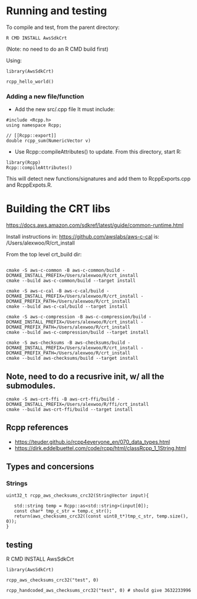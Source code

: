 # Running and testing

To compile and test, from the parent directory:
```
R CMD INSTALL AwsSdkCrt
```
(Note: no need to do an R CMD build first)

Using:
```
library(AwsSdkCrt)

rcpp_hello_world()
```

### Adding a new file/function
* Add the new src/<name>.cpp file
It must include:
```
#include <Rcpp.h>
using namespace Rcpp;

// [[Rcpp::export]]
double rcpp_sum(NumericVector v)
```

* Use Rcpp::compileAttributes() to update.
From this directory, start R:
```
library(Rcpp)
Rcpp::compileAttributes()
```
This will detect new functions/signatures and add them to RcppExports.cpp and RcppExpots.R.


# Building the CRT libs

https://docs.aws.amazon.com/sdkref/latest/guide/common-runtime.html

Install instructions in: https://github.com/awslabs/aws-c-cal
<install-path> is:  
/Users/alexwoo/R/crt_install

From the top level crt_build dir:

```

cmake -S aws-c-common -B aws-c-common/build -DCMAKE_INSTALL_PREFIX=/Users/alexwoo/R/crt_install
cmake --build aws-c-common/build --target install

cmake -S aws-c-cal -B aws-c-cal/build -DCMAKE_INSTALL_PREFIX=/Users/alexwoo/R/crt_install -DCMAKE_PREFIX_PATH=/Users/alexwoo/R/crt_install
cmake --build aws-c-cal/build --target install

cmake -S aws-c-compression -B aws-c-compression/build -DCMAKE_INSTALL_PREFIX=/Users/alexwoo/R/crt_install -DCMAKE_PREFIX_PATH=/Users/alexwoo/R/crt_install
cmake --build aws-c-compression/build --target install

cmake -S aws-checksums -B aws-checksums/build -DCMAKE_INSTALL_PREFIX=/Users/alexwoo/R/crt_install -DCMAKE_PREFIX_PATH=/Users/alexwoo/R/crt_install
cmake --build aws-checksums/build --target install

```

Note, need to do a recusrive init, w/ all the submodules.
------------
```
cmake -S aws-crt-ffi -B aws-crt-ffi/build -DCMAKE_INSTALL_PREFIX=/Users/alexwoo/R/ffi/crt_install
cmake --build aws-crt-ffi/build --target install

```

## Rcpp references
* https://teuder.github.io/rcpp4everyone_en/070_data_types.html
* https://dirk.eddelbuettel.com/code/rcpp/html/classRcpp_1_1String.html


## Types and concersions

### Strings
```
uint32_t rcpp_aws_checksums_crc32(StringVector input){

   std::string temp = Rcpp::as<std::string>(input[0]);
   const char* tmp_c_str = temp.c_str();
   return(aws_checksums_crc32((const uint8_t*)tmp_c_str, temp.size(), 0));
}
```


## testing
R CMD INSTALL AwsSdkCrt

```
library(AwsSdkCrt)

rcpp_aws_checksums_crc32("test", 0)

rcpp_handcoded_aws_checksums_crc32("test", 0) # should give 3632233996

```
